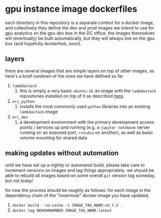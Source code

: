 # gpu instance image dockerfiles

each directory in this repository is a separate context for a docker image, and collectively they define the dev and prod images we intend to use for gpu analytics on the gpu dev box in the DC office. the images themselves will (eventually) be built automatically, but they will always live on the gpu box (and hopefully dockerhub, soon).

## layers

there are several images that are simple layers on top of other images, so here's a brief rundown of the ones we have defined so far

1. `lambdastack`
    1. this is simply a very basic `ubuntu:16.04` image with the `lambdastack` repositories installed on top of it as described [here](https://lambdal.com/lambda-stack-deep-learning-software).
2. `eri_python`
    1. installs the most commonly used `python` libraries into an existing `lambdastack` image
3. `eri_dev`
    1. a development environment with the primary development access points / services up and running (e.g. a `jupyter notebook` server running on an exposed port, `rstudio` on another), as well as basic volume mounting for shared data 


## making updates without automation

until we have set up a nightly or automated build, please take care to increment versions on images and tag things appropriately. we should be able to rebuild all images based on some overall `git` version tag someday, but not today!

for now the process should be roughly as follows: for each image in the dependency chain of the "innermost" docker image you have updated,

1. `docker build --no-cache -t IMAGE_TAG_NAME:vX.Y.Z .`
1. `docker tag NEWSHANUMBER IMAGE_TAG_NAME:latest`
